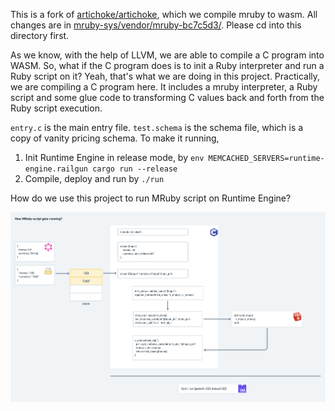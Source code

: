 This is a fork of [artichoke/artichoke](https://github.com/artichoke/artichoke), which we compile mruby
to wasm. All changes are in [mruby-sys/vendor/mruby-bc7c5d3/](./mruby-sys/vendor/mruby-bc7c5d3/). Please
cd into this directory first.

As we know, with the help of LLVM, we are able to compile a C program into WASM. So, what if the C
program does is to init a Ruby interpreter and run a Ruby script on it? Yeah, that's what we are doing
in this project. Practically, we are compiling a C program here. It includes a mruby interpreter, a Ruby script
and some glue code to transforming C values back and forth from the Ruby script execution.

`entry.c` is the main entry file. `test.schema` is the schema file, which is a copy of vanity pricing schema. To
make it running,

1. Init Runtime Engine in release mode, by `env MEMCACHED_SERVERS=runtime-engine.railgun cargo run --release`
2. Compile, deploy and run by `./run`

How do we use this project to run MRuby script on Runtime Engine?

![design](./design.png)

